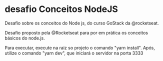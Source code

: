# desafio Conceitos NodeJS
Desafio sobre os conceitos do Node js, do curso GoStack da @rocketseat.

Desafio proposto pela @Rocketseat para por em prática os conceitos básicos do node.js. 

Para executar, execute na raiz so projeto o comando "yarn install". Após, utilize o comando "yarn dev", que iniciará o servidor na porta 3333
